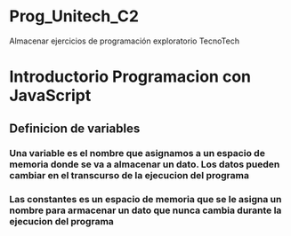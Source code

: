 # Prog_Unitech_C2
Almacenar ejercicios de programación exploratorio TecnoTech
# Introductorio Programacion con JavaScript
## Definicion de variables
### Una variable es el nombre que asignamos a un espacio de memoria donde se va a almacenar un dato. Los datos pueden cambiar en el transcurso de la ejecucion del programa
### Las constantes es un espacio de memoria que se le asigna un nombre para armacenar un dato que nunca cambia durante la ejecucion del programa 
